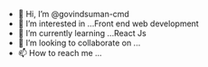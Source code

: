- 👋 Hi, I’m @govindsuman-cmd
- 👀 I’m interested in ...Front end web development
- 🌱 I’m currently learning ...React Js
- 💞️ I’m looking to collaborate on ...
- 📫 How to reach me ...

<!---
govindsuman-cmd/govindsuman-cmd is a ✨ special ✨ repository because its `README.md` (this file) appears on your GitHub profile.
You can click the Preview link to take a look at your changes.
--->
